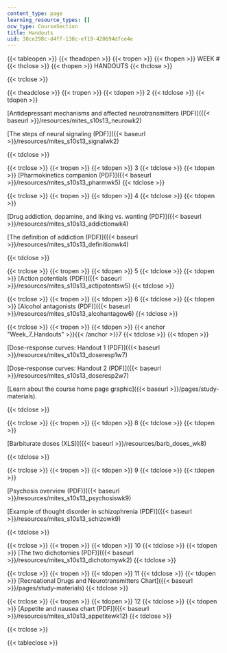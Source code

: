 ```yaml
---
content_type: page
learning_resource_types: []
ocw_type: CourseSection
title: Handouts
uid: 38ce298c-d4ff-138c-ef19-420694dfce4e
---
```


{{< tableopen >}}
{{< theadopen >}}
{{< tropen >}}
{{< thopen >}}
WEEK #
{{< thclose >}}
{{< thopen >}}
HANDOUTS
{{< thclose >}}

{{< trclose >}}

{{< theadclose >}}
{{< tropen >}}
{{< tdopen >}}
2
{{< tdclose >}}
{{< tdopen >}}


[Antidepressant mechanisms and affected neurotransmitters (PDF)]({{< baseurl >}}/resources/mites_s10s13_neurowk2)

[The steps of neural signaling (PDF)]({{< baseurl >}}/resources/mites_s10s13_signalwk2)


{{< tdclose >}}

{{< trclose >}}
{{< tropen >}}
{{< tdopen >}}
3
{{< tdclose >}}
{{< tdopen >}}
[Pharmokinetics companion (PDF)]({{< baseurl >}}/resources/mites_s10s13_pharmwk5)
{{< tdclose >}}

{{< trclose >}}
{{< tropen >}}
{{< tdopen >}}
4
{{< tdclose >}}
{{< tdopen >}}


[Drug addiction, dopamine, and liking vs. wanting (PDF)]({{< baseurl >}}/resources/mites_s10s13_addictionwk4)

[The definition of addiction (PDF)]({{< baseurl >}}/resources/mites_s10s13_definitionwk4)


{{< tdclose >}}

{{< trclose >}}
{{< tropen >}}
{{< tdopen >}}
5
{{< tdclose >}}
{{< tdopen >}}
[Action potentials (PDF)]({{< baseurl >}}/resources/mites_s10s13_actipotentsw5)
{{< tdclose >}}

{{< trclose >}}
{{< tropen >}}
{{< tdopen >}}
6
{{< tdclose >}}
{{< tdopen >}}
[Alcohol antagonists (PDF)]({{< baseurl >}}/resources/mites_s10s13_alcohantagow6)
{{< tdclose >}}

{{< trclose >}}
{{< tropen >}}
{{< tdopen >}}
{{< anchor "Week_7_Handouts" >}}{{< /anchor >}}7
{{< tdclose >}}
{{< tdopen >}}


[Dose-response curves: Handout 1 (PDF)]({{< baseurl >}}/resources/mites_s10s13_doseresp1w7)

[Dose-response curves: Handout 2 (PDF)]({{< baseurl >}}/resources/mites_s10s13_doseresp2w7)

[Learn about the course home page graphic]({{< baseurl >}}/pages/study-materials). 


{{< tdclose >}}

{{< trclose >}}
{{< tropen >}}
{{< tdopen >}}
8
{{< tdclose >}}
{{< tdopen >}}


[Barbiturate doses (XLS)]({{< baseurl >}}/resources/barb_doses_wk8)


{{< tdclose >}}

{{< trclose >}}
{{< tropen >}}
{{< tdopen >}}
9
{{< tdclose >}}
{{< tdopen >}}


[Psychosis overview (PDF)]({{< baseurl >}}/resources/mites_s10s13_psychosiswk9)

[Example of thought disorder in schizophrenia (PDF)]({{< baseurl >}}/resources/mites_s10s13_schizowk9)


{{< tdclose >}}

{{< trclose >}}
{{< tropen >}}
{{< tdopen >}}
10
{{< tdclose >}}
{{< tdopen >}}
[The two dichotomies (PDF)]({{< baseurl >}}/resources/mites_s10s13_dichotomywk2)
{{< tdclose >}}

{{< trclose >}}
{{< tropen >}}
{{< tdopen >}}
11
{{< tdclose >}}
{{< tdopen >}}
[Recreational Drugs and Neurotransmitters Chart]({{< baseurl >}}/pages/study-materials)
{{< tdclose >}}

{{< trclose >}}
{{< tropen >}}
{{< tdopen >}}
12
{{< tdclose >}}
{{< tdopen >}}
[Appetite and nausea chart (PDF)]({{< baseurl >}}/resources/mites_s10s13_appetitewk12)
{{< tdclose >}}

{{< trclose >}}

{{< tableclose >}}